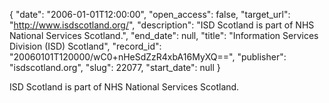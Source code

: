 {
  "date": "2006-01-01T12:00:00", 
  "open_access": false, 
  "target_url": "http://www.isdscotland.org/", 
  "description": "ISD Scotland is part of NHS National Services Scotland.", 
  "end_date": null, 
  "title": "Information Services Division (ISD)  Scotland", 
  "record_id": "20060101T120000/wC0+nHeSdZzR4xbA16MyXQ==", 
  "publisher": "isdscotland.org", 
  "slug": 22077, 
  "start_date": null
}

ISD Scotland is part of NHS National Services Scotland.